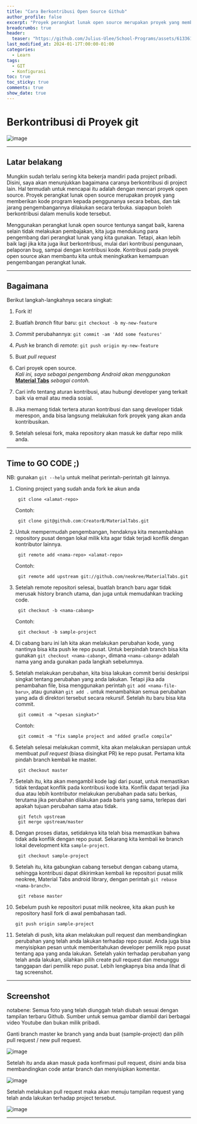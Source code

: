 ```yaml
---
title: "Cara Berkontribusi Open Source Github"
author_profile: false
excerpt: "Proyek perangkat lunak open source merupakan proyek yang memberikan kode program kepada penggunanya secara bebas, dan tak jarang pengembangannya dilakukan secara terbuka."
breadcrumbs: true
header:
  teaser: "https://github.com/Julius-Ulee/School-Programs/assets/61336116/14c48bb6-cf27-420a-b694-218a6d3fc27c"
last_modified_at: 2024-01-17T:00:00-01:00
categories:
  - Learn
tags:
  - GIT
  - Konfigurasi
toc: true
toc_sticky: true
comments: true
show_date: true
---
```


# Berkontribusi di Proyek git
![image](https://github.com/Julius-Ulee/School-Programs/assets/61336116/f47c9140-0cb4-48ca-a5fe-829dfc3592ce)

----
## Latar belakang

Mungkin sudah terlalu sering kita bekerja mandiri pada project pribadi. Disini, saya akan menunjukkan bagaimana caranya berkontribusi di project lain. Hal termudah untuk mencapai itu adalah dengan mencari proyek open source. Proyek perangkat lunak open source merupakan proyek yang memberikan kode program kepada penggunanya secara bebas, dan tak jarang pengembangannya dilakukan secara terbuka. siapapun boleh berkontribusi dalam menulis kode tersebut.

Menggunakan perangkat lunak open source tentunya sangat baik, karena selain tidak melakukan pembajakan, kita juga mendukung para pengembang dari perangkat lunak yang kita gunakan. Tetapi, akan lebih baik lagi jika kita juga ikut berkontribusi, mulai dari kontribusi pengunaan, pelaporan bug, sampai dengan kontribusi kode. Kontribusi pada proyek open source akan membantu kita untuk meningkatkan kemampuan pengembangan perangkat lunak.

----
## Bagaimana

Berikut langkah-langkahnya secara singkat:

1. Fork it!
2. Buatlah *branch* fitur baru: `git checkout -b my-new-feature`
3. *Commit* perubahannya: `git commit -am 'Add some features'`
4. *Push* ke branch di *remote*: `git push origin my-new-feature`
5. Buat *pull request*

1. Cari proyek open source.  
*Kali ini, saya sebagai pengembang Android akan menggunakan* **[Material Tabs](https://github.com/neokree/MaterialTabs)** *sebagai contoh.*
2. Cari info tentang aturan kontribusi, atau hubungi developer yang terkait baik via email atau media sosial.
3. Jika memang tidak tertera aturan kontribusi dan sang developer tidak merespon, anda bisa langsung melakukan fork proyek yang akan anda kontribusikan.
4. Setelah selesai fork, maka repository akan masuk ke daftar repo milik anda.

----
## Time to GO CODE ;)

NB: gunakan `git --help` untuk melihat perintah-perintah git lainnya.

1. Cloning project yang sudah anda fork ke akun anda

        git clone <alamat-repo>

    Contoh:

        git clone git@github.com:CreatorB/MaterialTabs.git

2. Untuk mempermudah pengembangan, hendaknya kita menambahkan repository pusat dengan lokal milik kita agar tidak terjadi konflik dengan kontributor lainnya.

        git remote add <nama-repo> <alamat-repo>

    Contoh:

        git remote add upstream git://github.com/neokree/MaterialTabs.git

3. Setelah remote repositori selesai, buatlah branch baru agar tidak merusak history branch utama, dan juga untuk memudahkan tracking code.

        git checkout -b <nama-cabang>

    Contoh:

        git checkout -b sample-project

4. Di cabang baru ini lah kita akan melakukan perubahan kode, yang nantinya bisa kita push ke repo pusat. Untuk berpindah branch bisa kita gunakan `git checkout <nama-cabang>`, dimana `<nama-cabang>` adalah nama yang anda gunakan pada langkah sebelumnya.

5. Setelah melakukan perubahan, kita bisa lakukan commit berisi deskripsi singkat tentang perubahan yang anda lakukan. Tetapi jika ada penambahan file, bisa menggunakan perintah `git add <nama-file-baru>`, atau gunakan `git add .` untuk menambahkan semua perubahan yang ada di direktori tersebut secara rekursif. Setelah itu baru bisa kita commit.

        git commit -m "<pesan singkat>"

    Contoh:

        git commit -m "fix sample project and added gradle compile"

6. Setelah selesai melakukan commit, kita akan melakukan persiapan untuk membuat *pull request* (biasa disingkat PR) ke repo pusat. Pertama kita pindah branch kembali ke master. 

        git checkout master

7. Setelah itu, kita akan mengambil kode lagi dari pusat, untuk memastikan tidak terdapat konflik pada kontribusi kode kita. Konflik dapat terjadi jika dua atau lebih kontributor melakukan perubahan pada satu berkas, terutama jika perubahan dilakukan pada baris yang sama, terlepas dari apakah tujuan perubahan sama atau tidak.

        git fetch upstream
        git merge upstream/master

8. Dengan proses diatas, setidaknya kita telah bisa memastikan bahwa tidak ada konflik dengan repo pusat. Sekarang kita kembali ke branch lokal development kita `sample-project`.

        git checkout sample-project

9. Setelah itu, kita gabungkan cabang tersebut dengan cabang utama, sehingga kontribusi dapat dikirimkan kembali ke repositori pusat milik neokree, Material Tabs android library, dengan perintah `git rebase <nama-branch>`.

        git rebase master

10. Sebelum push ke repositori pusat milik neokree, kita akan push ke repository hasil fork di awal pembahasan tadi.

        git push origin sample-project

11. Setelah di push, kita akan melakukan pull request dan membandingkan perubahan yang telah anda lakukan terhadap repo pusat. Anda juga bisa menyisipkan pesan untuk memberitahukan developer pemilik repo pusat tentang apa yang anda lakukan. Setelah yakin terhadap perubahan yang telah anda lakukan, silahkan pilih create pull request dan menunggu tanggapan dari pemilik repo pusat. Lebih lengkapnya bisa anda lihat di tag screenshot.

----
## Screenshot

notabene: Semua foto yang telah diunggah telah diubah sesuai dengan tampilan terbaru Github. Sumber untuk semua gambar diambil dari berbagai video Youtube dan bukan milik pribadi.

Ganti branch master ke branch yang anda buat (sample-project) dan pilih pull request / new pull request.

![image](https://github.com/Julius-Ulee/School-Programs/assets/61336116/41ec5632-d27b-4459-ac3a-017f1e3ada87)

Setelah itu anda akan masuk pada konfirmasi pull request, disini anda bisa membandingkan code antar branch dan menyisipkan komentar.

![image](https://github.com/Julius-Ulee/School-Programs/assets/61336116/e11c4b80-ebc1-4518-9fe1-c964b3b8f3d7)

Setelah melakukan pull request maka akan menuju tampilan request yang telah anda lakukan terhadap project tersebut.

![image](https://github.com/Julius-Ulee/School-Programs/assets/61336116/e9a65ca0-795b-44c4-aea8-a41bcd2c904d)

----
